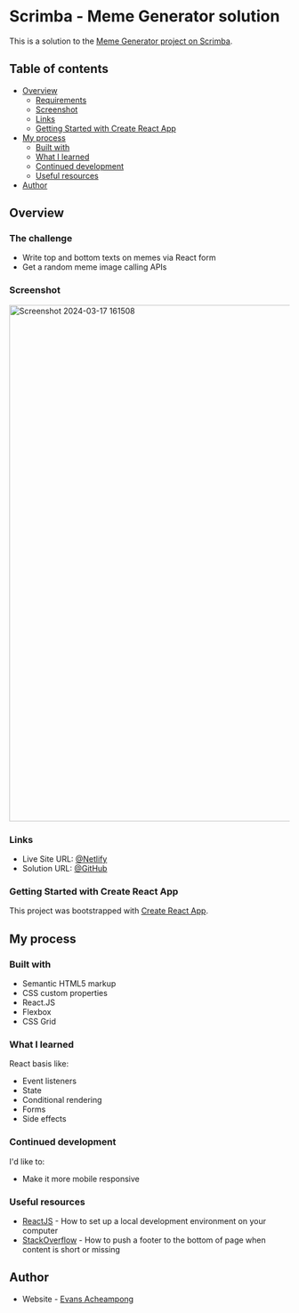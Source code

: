 # Scrimba - Meme Generator solution

This is a solution to the [Meme Generator project on Scrimba](https://scrimba.com/learn/learnreact/).

## Table of contents

- [Overview](#overview)
  - [Requirements](#requirements)
  - [Screenshot](#screenshot)
  - [Links](#links)
  - [Getting Started with Create React App](#getting-started-with-create-react-app)
- [My process](#my-process)
  - [Built with](#built-with)
  - [What I learned](#what-i-learned)
  - [Continued development](#continued-development)
  - [Useful resources](#useful-resources)
- [Author](#author)

## Overview

### The challenge

- Write top and bottom texts on memes via React form
- Get a random meme image calling APIs

### Screenshot

<img width="928" alt="Screenshot 2024-03-17 161508" src="https://github.com/AWESOME04/meme-generator/assets/102630199/34c7fcb5-a3c7-485c-9ee1-4397258c2ac5">


### Links

- Live Site URL: [@Netlify](https://meme-generator-68tn.vercel.app/)
- Solution URL: [@GitHub](https://github.com/AWESOME04/meme-generator)

### Getting Started with Create React App

This project was bootstrapped with [Create React App](https://github.com/facebook/create-react-app).

## My process

### Built with

- Semantic HTML5 markup
- CSS custom properties
- React.JS
- Flexbox
- CSS Grid

### What I learned

React basis like:

- Event listeners
- State
- Conditional rendering
- Forms
- Side effects

### Continued development

I'd like to:

- Make it more mobile responsive

### Useful resources

- [ReactJS](https://reactjs.org/tutorial/tutorial.html) - How to set up a local development environment on your computer
- [StackOverflow](https://stackoverflow.com/questions/4575826/how-to-push-a-footer-to-the-bottom-of-page-when-content-is-short-or-missing) - How to push a footer to the bottom of page when content is short or missing

## Author

- Website - [Evans Acheampong](https://www.linkedin.com/in/evans-acheampong/)
